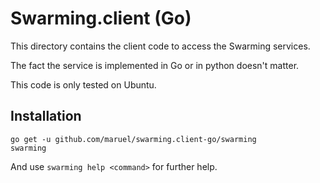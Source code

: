 Swarming.client (Go)
====================

This directory contains the client code to access the Swarming services.

The fact the service is implemented in Go or in python doesn't matter.

This code is only tested on Ubuntu.


Installation
------------

    go get -u github.com/maruel/swarming.client-go/swarming
    swarming

And use `swarming help <command>` for further help.
